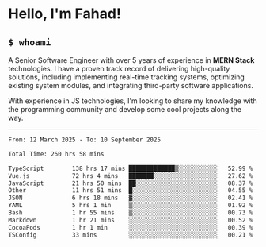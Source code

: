 <h1>Hello, I'm Fahad!</h1>

<h2><code>$ whoami</code></h2>

A Senior Software Engineer with over 5 years of experience in **MERN Stack** technologies. I have a proven track record of delivering high-quality solutions, including implementing real-time tracking systems, optimizing existing system modules, and integrating third-party software applications.

With experience in JS technologies, I'm looking to share my knowledge with the programming community and develop some cool projects along the way.

---

<!--START_SECTION:waka-->

```txt
From: 12 March 2025 - To: 10 September 2025

Total Time: 260 hrs 58 mins

TypeScript        138 hrs 17 mins █████████████▒░░░░░░░░░░░   52.99 %
Vue.js            72 hrs 4 mins   ███████░░░░░░░░░░░░░░░░░░   27.62 %
JavaScript        21 hrs 50 mins  ██░░░░░░░░░░░░░░░░░░░░░░░   08.37 %
Other             11 hrs 51 mins  █░░░░░░░░░░░░░░░░░░░░░░░░   04.55 %
JSON              6 hrs 18 mins   ▓░░░░░░░░░░░░░░░░░░░░░░░░   02.41 %
YAML              5 hrs 1 min     ▒░░░░░░░░░░░░░░░░░░░░░░░░   01.92 %
Bash              1 hr 55 mins    ▒░░░░░░░░░░░░░░░░░░░░░░░░   00.73 %
Markdown          1 hr 21 mins    ░░░░░░░░░░░░░░░░░░░░░░░░░   00.52 %
CocoaPods         1 hr 1 min      ░░░░░░░░░░░░░░░░░░░░░░░░░   00.39 %
TSConfig          33 mins         ░░░░░░░░░░░░░░░░░░░░░░░░░   00.21 %
```

<!--END_SECTION:waka-->

<!--
**heyFahad/heyFahad** is a ✨ _special_ ✨ repository because its `README.md` (this file) appears on your GitHub profile.

Here are some ideas to get you started:

- 🔭 I’m currently working on ...
- 🌱 I’m currently learning ...
- 👯 I’m looking to collaborate on ...
- 🤔 I’m looking for help with ...
- 💬 Ask me about ...
- 📫 How to reach me: ...
- 😄 Pronouns: ...
- ⚡ Fun fact: ...
-->

